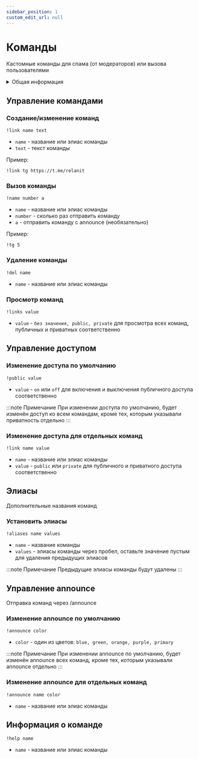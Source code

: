 ```yaml
---
sidebar_position: 1
custom_edit_url: null
---
```


# Команды

Кастомные команды для спама (от модераторов) или вызова пользователями

<details>
  <summary>Общая информация</summary>
  <ul>
    <li><b>Название:</b> link</li>
    <li><b>Элиасы:</b> links, del, aliases, public, announce</li>
    <li><b>Кулдаун:</b> глобальный 3 секунды</li>
    <li><a href="https://github.com/Relanit/ModBoty/blob/master/ModBoty/cogs/links.py"><b>Исходный код</b></a></li>
  </ul>
</details>

## Управление командами

### Создание/изменение команд
`!link name text`
- `name` - название или элиас команды
- `text` - текст команды

Пример:
```
!link tg https://t.me/relanit
```

### Вызов команды
`!name number a`
- `name` - название или элиас команды
- `number` - сколько раз отправить команду
- `a` - отправить команду с announce (необязательно)

Пример:
```
!tg 5
```

### Удаление команды
`!del name`
- `name` - название или элиас команды

### Просмотр команд
`!links value`
- `value` - `без значения, public, private` для просмотра всех команд, публичных и приватных соответственно

## Управление доступом

### Изменение доступа по умолчанию
`!public value`
- `value` - `on` или `off` для включения и выключения публичного доступа соответственно

:::note Примечание
При изменении доступа по умолчанию, будет изменён доступ ко всем командам, кроме тех, которым указывали приватность отдельно
:::

### Изменение доступа для отдельных команд
`!link name value`
- `name` - название или элиас команды
- `value` - `public` или `private` для публичного и приватного доступа соответственно

## Элиасы
Дополнительные названия команд

### Установить элиасы
`!aliases name values`
- `name` - название команды
- `values` - элиасы команды через пробел, оставьте значение пустым для удаления предыдущих элиасов


:::note Примечание
Предыдущие элиасы команды будут удалены
:::

## Управление announce
Отправка команд через /announce

### Изменение announce по умолчанию
`!announce color`
- `color` - один из цветов: `blue, green, orange, purple, primary`

:::note Примечание
При изменении announce по умолчанию, будет изменён announce всех команд, кроме тех, которым указывали announce отдельно
:::

### Изменение announce для отдельных команд
`!announce name color`
- `name` - название или элиас команды

## Информация о команде
`!help name`
- `name` - название или элиас команды